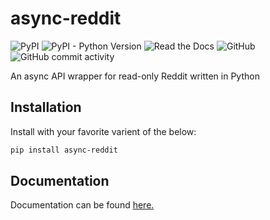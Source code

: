 # async-reddit

![PyPI](https://img.shields.io/pypi/v/async-reddit)
![PyPI - Python Version](https://img.shields.io/pypi/pyversions/async-reddit)
![Read the Docs](https://img.shields.io/readthedocs/async-reddit)
![GitHub](https://img.shields.io/github/license/Fyssion/async-reddit)
![GitHub commit activity](https://img.shields.io/github/commit-activity/w/Fyssion/async-reddit)

An async API wrapper for read-only Reddit written in Python

## Installation

Install with your favorite varient of the below:

```bash
pip install async-reddit
```

## Documentation

Documentation can be found [here.](https://async-reddit.readthedocs.io)
